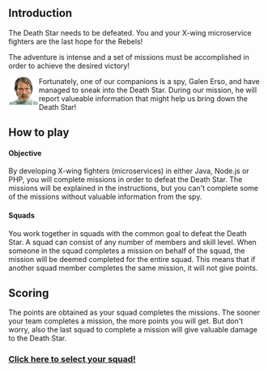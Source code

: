 ## Introduction ##

The Death Star needs to be defeated. You and your X-wing microservice fighters are the last hope for the Rebels! 

The adventure is intense and a set of missions must be accomplished in order to achieve the desired victory!

<img align="left" src="images/spyGalenErso.png" width = "60px">

Fortunately, one of our companions is a spy, Galen Erso, and have managed to sneak into the Death Star. During our mission, he will report valueable information that might help us bring down the Death Star!

## How to play ##

#### Objective ####

By developing X-wing fighters (microservices) in either Java, Node.js or PHP, you will complete missions in order to defeat the Death Star. The missions will be explained in the instructions, but you can't complete some of the missions without valuable information from the spy.

#### Squads ####

You work together in squads with the common goal to defeat the Death Star. A squad can consist of any number of members and skill level. When someone in the squad completes a mission on behalf of the squad, the mission will be deemed completed for the entire squad. This means that if another squad member completes the same mission, it will not give points. 

## Scoring ##

The points are obtained as your squad completes the missions. The sooner your team completes a mission, the more points you will get. But don't worry, also the last squad to complete a mission will give valuable damage to the Death Star. 

### [Click here to select your squad!](squadSelection.md) ###
